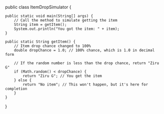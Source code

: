public class ItemDropSimulator {

    public static void main(String[] args) {
        // Call the method to simulate getting the item
        String item = getItem();
        System.out.println("You got the item: " + item);
    }

    public static String getItem() {
        // Item drop chance changed to 100%
        double dropChance = 1.0; // 100% chance, which is 1.0 in decimal form

        // If the random number is less than the drop chance, return "Ziru G"
        if (Math.random() < dropChance) {
            return "Ziru G"; // You get the item
        } else {
            return "No item"; // This won't happen, but it's here for completion
        }
    }
}
